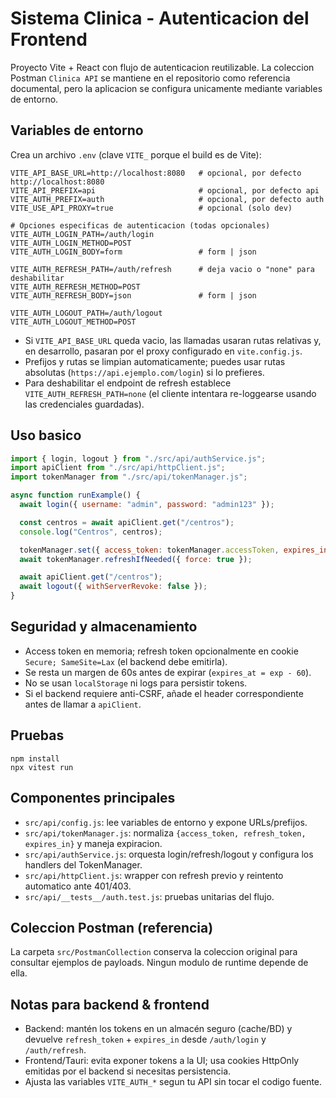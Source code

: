 ﻿# Sistema Clinica - Autenticacion del Frontend

Proyecto Vite + React con flujo de autenticacion reutilizable. La coleccion Postman `Clinica API` se mantiene en el repositorio como referencia documental, pero la aplicacion se configura unicamente mediante variables de entorno.

## Variables de entorno

Crea un archivo `.env` (clave `VITE_` porque el build es de Vite):

```
VITE_API_BASE_URL=http://localhost:8080   # opcional, por defecto http://localhost:8080
VITE_API_PREFIX=api                       # opcional, por defecto api
VITE_AUTH_PREFIX=auth                     # opcional, por defecto auth
VITE_USE_API_PROXY=true                   # opcional (solo dev)

# Opciones especificas de autenticacion (todas opcionales)
VITE_AUTH_LOGIN_PATH=/auth/login
VITE_AUTH_LOGIN_METHOD=POST
VITE_AUTH_LOGIN_BODY=form                 # form | json

VITE_AUTH_REFRESH_PATH=/auth/refresh      # deja vacio o "none" para deshabilitar
VITE_AUTH_REFRESH_METHOD=POST
VITE_AUTH_REFRESH_BODY=json               # form | json

VITE_AUTH_LOGOUT_PATH=/auth/logout
VITE_AUTH_LOGOUT_METHOD=POST
```

- Si `VITE_API_BASE_URL` queda vacio, las llamadas usaran rutas relativas y, en desarrollo, pasaran por el proxy configurado en `vite.config.js`.
- Prefijos y rutas se limpian automaticamente; puedes usar rutas absolutas (`https://api.ejemplo.com/login`) si lo prefieres.
- Para deshabilitar el endpoint de refresh establece `VITE_AUTH_REFRESH_PATH=none` (el cliente intentara re-loggearse usando las credenciales guardadas).

## Uso basico

```js
import { login, logout } from "./src/api/authService.js";
import apiClient from "./src/api/httpClient.js";
import tokenManager from "./src/api/tokenManager.js";

async function runExample() {
  await login({ username: "admin", password: "admin123" });

  const centros = await apiClient.get("/centros");
  console.log("Centros", centros);

  tokenManager.set({ access_token: tokenManager.accessToken, expires_in: 1 });
  await tokenManager.refreshIfNeeded({ force: true });

  await apiClient.get("/centros");
  await logout({ withServerRevoke: false });
}
```

## Seguridad y almacenamiento

- Access token en memoria; refresh token opcionalmente en cookie `Secure; SameSite=Lax` (el backend debe emitirla).
- Se resta un margen de 60s antes de expirar (`expires_at = exp - 60`).
- No se usan `localStorage` ni logs para persistir tokens.
- Si el backend requiere anti-CSRF, añade el header correspondiente antes de llamar a `apiClient`.

## Pruebas

```
npm install
npx vitest run
```

## Componentes principales

- `src/api/config.js`: lee variables de entorno y expone URLs/prefijos.
- `src/api/tokenManager.js`: normaliza `{access_token, refresh_token, expires_in}` y maneja expiracion.
- `src/api/authService.js`: orquesta login/refresh/logout y configura los handlers del TokenManager.
- `src/api/httpClient.js`: wrapper con refresh previo y reintento automatico ante 401/403.
- `src/api/__tests__/auth.test.js`: pruebas unitarias del flujo.

## Coleccion Postman (referencia)

La carpeta `src/PostmanCollection` conserva la coleccion original para consultar ejemplos de payloads. Ningun modulo de runtime depende de ella.

## Notas para backend & frontend

- Backend: mantén los tokens en un almacén seguro (cache/BD) y devuelve `refresh_token` + `expires_in` desde `/auth/login` y `/auth/refresh`.
- Frontend/Tauri: evita exponer tokens a la UI; usa cookies HttpOnly emitidas por el backend si necesitas persistencia.
- Ajusta las variables `VITE_AUTH_*` segun tu API sin tocar el codigo fuente.
